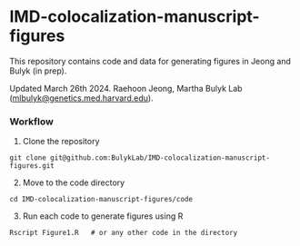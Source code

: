 # IMD-colocalization-manuscript-figures
This repository contains code and data for generating figures in Jeong and Bulyk (in prep).

Updated March 26th 2024. Raehoon Jeong, Martha Bulyk Lab (mlbulyk@genetics.med.harvard.edu).

### Workflow
1) Clone the repository
```
git clone git@github.com:BulykLab/IMD-colocalization-manuscript-figures.git
```
2) Move to the code directory
```
cd IMD-colocalization-manuscript-figures/code
```
3) Run each code to generate figures using R
```
Rscript Figure1.R   # or any other code in the directory
```
